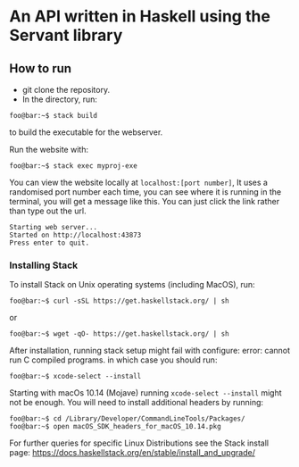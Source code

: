 # An API written in Haskell using the Servant library

## How to run
- git clone the repository.
- In the directory, run:

```console
foo@bar:~$ stack build
```

to build the executable for the webserver.

Run the website with:
```console
foo@bar:~$ stack exec myproj-exe
```

You can view the website locally at `localhost:[port number]`, It uses a randomised port number each time, you can see where it is running in the terminal, you will get a message like this. You can just click the link rather than type out the url.
```console
Starting web server...
Started on http://localhost:43873
Press enter to quit.
```

### Installing Stack

To install Stack on Unix operating systems (including MacOS), run:
```console
foo@bar:~$ curl -sSL https://get.haskellstack.org/ | sh
```
or
```console
foo@bar:~$ wget -qO- https://get.haskellstack.org/ | sh
```

After installation, running stack setup might fail with configure: error: cannot run C compiled programs. in which case you should run:
```console
foo@bar:~$ xcode-select --install
```
Starting with macOs 10.14 (Mojave) running `xcode-select --install` might not be enough. You will need to install additional headers by running:
```console
foo@bar:~$ cd /Library/Developer/CommandLineTools/Packages/
foo@bar:~$ open macOS_SDK_headers_for_macOS_10.14.pkg
```

For further queries for specific Linux Distributions see the Stack install page:
https://docs.haskellstack.org/en/stable/install_and_upgrade/
